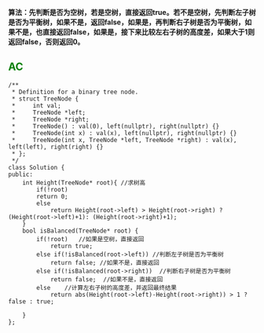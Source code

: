 **算法：先判断是否为空树，若是空树，直接返回true。若不是空树，先判断左子树是否为平衡树，如果不是，返回false，如果是，再判断右子树是否为平衡树，如果不是，也直接返回false，如果是，接下来比较左右子树的高度差，如果大于1则返回false，否则返回0。**   
## **<font color = green>AC</font>**
```
/**
 * Definition for a binary tree node.
 * struct TreeNode {
 *     int val;
 *     TreeNode *left;
 *     TreeNode *right;
 *     TreeNode() : val(0), left(nullptr), right(nullptr) {}
 *     TreeNode(int x) : val(x), left(nullptr), right(nullptr) {}
 *     TreeNode(int x, TreeNode *left, TreeNode *right) : val(x), left(left), right(right) {}
 * };
 */
class Solution {
public:
    int Height(TreeNode* root){ //求树高
        if(!root) 
        return 0;
        else 
            return Height(root->left) > Height(root->right) ? (Height(root->left)+1): (Height(root->right)+1);
    }
    bool isBalanced(TreeNode* root) {
        if(!root)   //如果是空树，直接返回
            return true;
        else if(!isBalanced(root->left)) //判断左子树是否为平衡树
            return false; //如果不是，直接返回
        else if(!isBalanced(root->right))  //判断右子树是否为平衡树
            return false;  //如果不是，直接返回
        else    //计算左右子树的高度差，并返回最终结果
            return abs(Height(root->left)-Height(root->right)) > 1 ? false : true;

    }
};
```